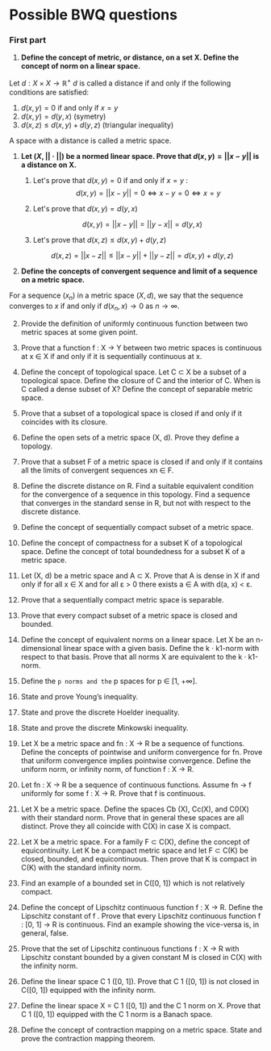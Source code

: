 #  Possible BWQ questions

### First part

1. **Define the concept of metric, or distance, on a set X. Define the concept of norm on a linear space.**

Let $d: X \times X \rightarrow \mathbb{R}^+$
$d$ is called a distance if and only if the following conditions are satisfied:

   1. $d(x,y) = 0$ if and only if $x = y$ 
   2. $d(x,y) = d(y,x)$ (symetry)
   3. $d(x,z) \leq d(x,y) + d(y,z)$  (triangular inequality)

A space with a distance is called a metric space.
   

1. **Let $(X, || · ||)$ be a normed linear space.
Prove that $d(x, y) = ||x − y||$ is a distance on X.**

    1. Let's prove that $d(x,y) = 0$ if and only if $x = y$ :
    $$d(x,y) = ||x-y|| = 0 \Leftrightarrow x-y = 0 \Leftrightarrow x = y$$

    2. Let's prove that $d(x,y) = d(y,x)$ 

    $$d(x,y) = ||x-y|| = ||y-x|| = d(y,x)$$

    3. Let's prove that $d(x,z) \leq d(x,y) + d(y,z)$

    $$d(x,z) = ||x-z|| \leq ||x-y|| + ||y-z|| = d(x,y) + d(y,z)$$ 


1. **Define the concepts of convergent sequence and limit of a sequence on a metric space.**

For a sequence $(x_n)$ in a metric space $(X,d)$, we say that the sequence converges to $x$ if and only if $d(x_n,x) \rightarrow 0$ as $n \rightarrow \infty$.


2. Provide the definition of uniformly continuous function between two metric spaces at some given point.
   
3. Prove that a function f : X → Y between two metric spaces is continuous
at x ∈ X if and only if it is sequentially continuous at x.

1. Define the concept of topological space. Let C ⊂ X be a subset of a topological space. Define the closure of C and the interior of C. When is C
called a dense subset of X? Define the concept of separable metric space.


7. Prove that a subset of a topological space is closed if and only if it coincides with its closure.


8. Define the open sets of a metric space (X, d). Prove they define a topology.


9. Prove that a subset F of a metric space is closed if and only if it contains
all the limits of convergent sequences xn ∈ F.


10.  Define the discrete distance on R. Find a suitable equivalent condition
for the convergence of a sequence in this topology. Find a sequence that
converges in the standard sense in R, but not with respect to the discrete
distance.


11.  Define the concept of sequentially compact subset of a metric space.


12.  Define the concept of compactness for a subset K of a topological space.
Define the concept of total boundedness for a subset K of a metric space.


13.  Let (X, d) be a metric space and A ⊂ X. Prove that A is dense in X if and
only if for all x ∈ X and for all ε > 0 there exists a ∈ A with d(a, x) < ε.

14.  Prove that a sequentially compact metric space is separable.


15.  Prove that every compact subset of a metric space is closed and bounded.


16.  Define the concept of equivalent norms on a linear space. Let X be an
n-dimensional linear space with a given basis. Define the k · k1-norm
with respect to that basis. Prove that all norms X are equivalent to the
k · k1-norm.

17.  Define the `
p norms and the `
p
spaces for p ∈ [1, +∞].


18.  State and prove Young’s inequality.


19.  State and prove the discrete Hoelder inequality.


20.  State and prove the discrete Minkowski inequality.


21.  Let X be a metric space and fn : X → R be a sequence of functions.
Define the concepts of pointwise and uniform convergence for fn. Prove
that uniform convergence implies pointwise convergence. Define the
uniform norm, or infinity norm, of function f : X → R.


22.  Let fn : X → R be a sequence of continuous functions. Assume fn → f
uniformly for some f : X → R. Prove that f is continuous.


23.  Let X be a metric space. Define the spaces Cb
(X), Cc(X), and C0(X) with
their standard norm. Prove that in general these spaces are all distinct.
Prove they all coincide with C(X) in case X is compact.


24.  Let X be a metric space. For a family F ⊂ C(X), define the concept of
equicontinuity. Let K be a compact metric space and let F ⊂ C(K) be
closed, bounded, and equicontinuous. Then prove that K is compact in
C(K) with the standard infinity norm.


25.  Find an example of a bounded set in C([0, 1]) which is not relatively
compact.


26.  Define the concept of Lipschitz continuous function f : X → R. Define the
Lipschitz constant of f . Prove that every Lipschitz continuous function
f : [0, 1] → R is continuous. Find an example showing the vice-versa is,
in general, false.


27.  Prove that the set of Lipschitz continuous functions f : X → R with
Lipschitz constant bounded by a given constant M is closed in C(X)
with the infinity norm.


28.  Define the linear space C
1
([0, 1]). Prove that C
1
([0, 1]) is not closed in
C([0, 1]) equipped with the infinity norm.


29.  Define the linear space X = C
1
([0, 1]) and the C
1 norm on X. Prove that
C
1
([0, 1]) equipped with the C
1 norm is a Banach space.


30.  Define the concept of contraction mapping on a metric space. State and
prove the contraction mapping theorem.

